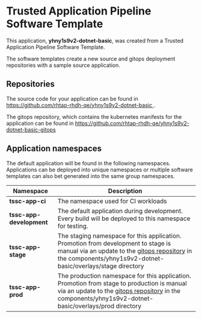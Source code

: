 # Trusted Application Pipeline Software Template

This application, **yhny1s9v2-dotnet-basic**, was created from a Trusted Application Pipeline Software Template.

The software templates create a new source and gitops deployment repositories with a sample source application. 

## Repositories

The source code for your application can be found in [https://github.com/rhtap-rhdh-qe/yhny1s9v2-dotnet-basic ](https://github.com/rhtap-rhdh-qe/yhny1s9v2-dotnet-basic ).
 
The gitops repository, which contains the kubernetes manifests for the application can be found in 
[https://github.com/rhtap-rhdh-qe/yhny1s9v2-dotnet-basic-gitops ](https://github.com/rhtap-rhdh-qe/yhny1s9v2-dotnet-basic-gitops ) 

## Application namespaces 

The default application will be found in the following namespaces. Applications can be deployed into unique namespaces or multiple software templates can also bet generated into the same group namespaces.  

|  Namespace   |  Description   |  
| -------- | -------- |
| **tssc-app-ci** | The namespace used for CI workloads |
| **tssc-app-development** | The default application during development. Every build will be deployed to this namespace for testing. |
| **tssc-app-stage** | The staging namespace for this application. Promotion from development to stage is manual via an update to the [gitops repository](https://github.com/rhtap-rhdh-qe/yhny1s9v2-dotnet-basic-gitops ) in the components/yhny1s9v2-dotnet-basic/overlays/stage directory |
| **tssc-app-prod** | The production namespace for this application. Promotion from stage to production is manual via an update to the [gitops repository](https://github.com/rhtap-rhdh-qe/yhny1s9v2-dotnet-basic-gitops ) in the components/yhny1s9v2-dotnet-basic/overlays/prod directory |